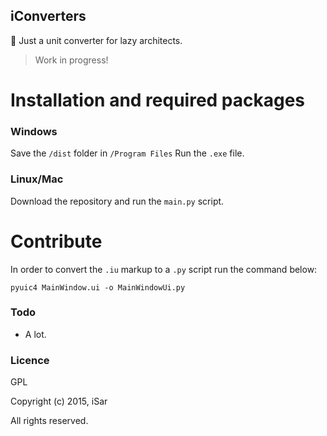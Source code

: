 iConverters
-----------

:triangular_ruler: Just a unit converter for lazy architects.

> Work in progress!

# Installation and required packages

### Windows

Save the `/dist` folder in `/Program Files` Run the `.exe` file.

### Linux/Mac

Download the repository and run the `main.py` script.

# Contribute

In order to convert the `.iu`  markup to a `.py` script run the command below:
	
	pyuic4 MainWindow.ui -o MainWindowUi.py
	
### Todo

- A lot.

### Licence

GPL

Copyright (c) 2015, iSar

All rights reserved.
